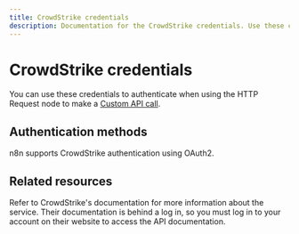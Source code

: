 ```yaml
---
title: CrowdStrike credentials
description: Documentation for the CrowdStrike credentials. Use these credentials to authenticate CrowdStrike in n8n, a workflow automation platform.
---
```


# CrowdStrike credentials

You can use these credentials to authenticate when using the HTTP Request node to make a [Custom API call](/integrations/custom-operations/).

## Authentication methods 

n8n supports CrowdStrike authentication using OAuth2.

## Related resources

Refer to CrowdStrike's documentation for more information about the service. Their documentation is behind a log in, so you must log in to your account on their website to access the API documentation.


<!-- 
TODO
If this is a credential-only node, add a link to the node page on n8n's website. For example: https://n8n.io/integrations/356-gmail/ 
View [example workflows and related content](https://n8n.io/integrations/_Name_/){:target=_blank .external-link} on n8n's website.
-->

